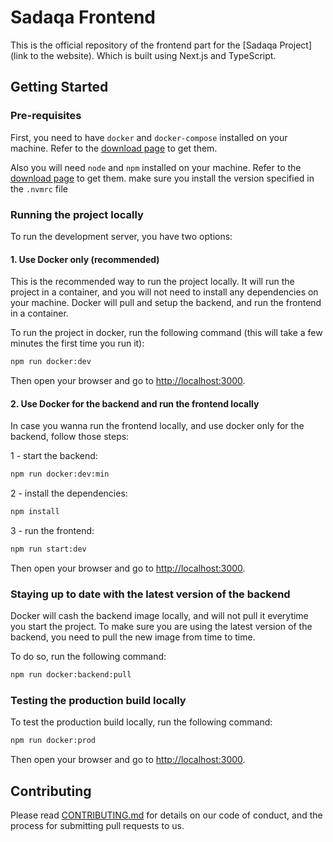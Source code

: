 # Sadaqa Frontend

This is the official repository of the frontend part for the [Sadaqa Project](link to the website). Which is built using Next.js and TypeScript.

## Getting Started

### Pre-requisites

First, you need to have `docker` and `docker-compose` installed on your machine. 
Refer to the [download page](https://docs.docker.com/get-docker/) to get them.

Also you will need `node` and `npm` installed on your machine.
Refer to the [download page](https://nodejs.org/en/download/) to get them.
make sure you install the version specified in the `.nvmrc` file

### Running the project locally

To run the development server, you have two options:

#### 1. Use Docker only (recommended)

This is the recommended way to run the project locally. It will run the project in a container, and you will not need to install any dependencies on your machine.
Docker will pull and setup the backend, and run the frontend in a container.

To run the project in docker, run the following command (this will take a few minutes the first time you run it):

```bash
npm run docker:dev
````

Then open your browser and go to [http://localhost:3000](http://localhost:3000).


#### 2. Use Docker for the backend and run the frontend locally

In case you wanna run the frontend locally, and use docker only for the backend, follow those steps:

1 - start the backend:

```bash
npm run docker:dev:min
````

2 - install the dependencies:

```bash
npm install
````

3 - run the frontend:

```bash
npm run start:dev
````

Then open your browser and go to [http://localhost:3000](http://localhost:3000).

### Staying up to date with the latest version of the backend

Docker will cash the backend image locally, and will not pull it everytime you start the project.
To make sure you are using the latest version of the backend, you need to pull the new image from time to time.

To do so, run the following command:
```bash
npm run docker:backend:pull
````

### Testing the production build locally

To test the production build locally, run the following command:

```bash
npm run docker:prod
````

Then open your browser and go to [http://localhost:3000](http://localhost:3000).

## Contributing

Please read [CONTRIBUTING.md](CONTRIBUTING.md) for details on our code of conduct, and the process for submitting pull requests to us.